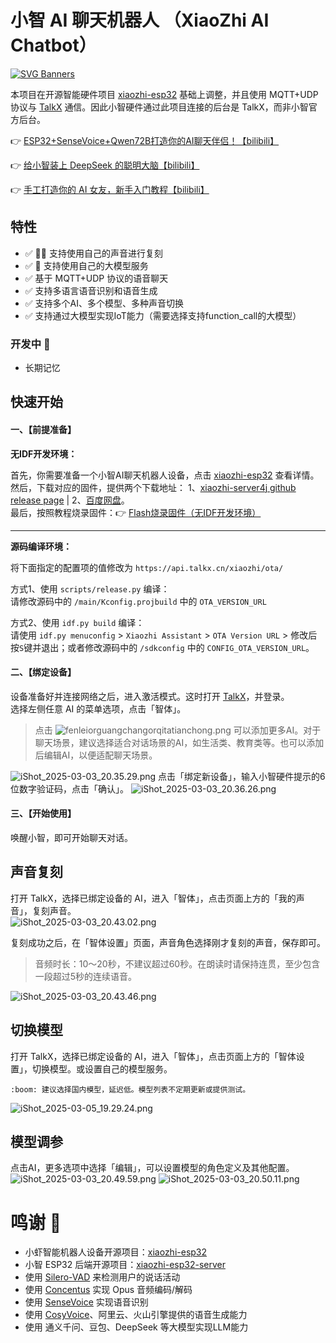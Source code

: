 # 小智 AI 聊天机器人 （XiaoZhi AI Chatbot）

[![SVG Banners](https://svg-banners.vercel.app/api?type=origin&text1=%E5%B0%8F%E6%99%BA%20AI%20%E8%81%8A%E5%A4%A9%E6%9C%BA%E5%99%A8%E4%BA%BA&text2=💖%20for%20TalkX&width=800&height=300)](https://github.com/Akshay090/svg-banners)

本项目在开源智能硬件项目 [xiaozhi-esp32](https://github.com/78/xiaozhi-esp32) 基础上调整，并且使用 MQTT+UDP 协议与 [TalkX](https://web.talkx.cn) 通信。因此小智硬件通过此项目连接的后台是 TalkX，而非小智官方后台。

👉 [ESP32+SenseVoice+Qwen72B打造你的AI聊天伴侣！【bilibili】](https://www.bilibili.com/video/BV11msTenEH3/)

👉 [给小智装上 DeepSeek 的聪明大脑【bilibili】](https://www.bilibili.com/video/BV1GQP6eNEFG/)

👉 [手工打造你的 AI 女友，新手入门教程【bilibili】](https://www.bilibili.com/video/BV1XnmFYLEJN/)

## 特性
- :white_check_mark: 🎉🔥 支持使用自己的声音进行复刻
- :white_check_mark: 🎉 支持使用自己的大模型服务
- :white_check_mark: 基于 MQTT+UDP 协议的语音聊天
- :white_check_mark: 支持多语言语音识别和语音生成
- :white_check_mark: 支持多个AI、多个模型、多种声音切换
- :white_check_mark: 支持通过大模型实现IoT能力（需要选择支持function_call的大模型）

### 开发中 :construction:
- 长期记忆

## 快速开始


#### 一、【前提准备】
**无IDF开发环境：**

首先，你需要准备一个小智AI聊天机器人设备，点击 [xiaozhi-esp32](https://github.com/78/xiaozhi-esp32) 查看详情。  
然后，下载对应的固件，提供两个下载地址： 1、[xiaozhi-server4j github release page](https://github.com/big-mouth-cn/xiaozhi-esp32-for-talkx/releases) | 2、[百度网盘](https://pan.baidu.com/s/1wX78aa3Q1bP90Rea5zxJsQ?pwd=taap)。  
最后，按照教程烧录固件：:point_right: [Flash烧录固件（无IDF开发环境）](https://ccnphfhqs21z.feishu.cn/wiki/Zpz4wXBtdimBrLk25WdcXzxcnNS)

---

**源码编译环境：**

将下面指定的配置项的值修改为 `https://api.talkx.cn/xiaozhi/ota/`

方式1、使用 `scripts/release.py` 编译：  
   请修改源码中的 `/main/Kconfig.projbuild` 中的 `OTA_VERSION_URL`

方式2、使用 `idf.py build` 编译：  
请使用 `idf.py menuconfig` > `Xiaozhi Assistant` > `OTA Version URL` > 修改后按`S`键并退出；或者修改源码中的 `/sdkconfig` 中的 `CONFIG_OTA_VERSION_URL`。

#### 二、【绑定设备】
设备准备好并连接网络之后，进入激活模式。这时打开 [TalkX](https://web.talkx.cn)，并登录。  
选择左侧任意 AI 的菜单选项，点击「智体」。
> 点击 ![fenleiorguangchangorqitatianchong.png](docs%2Fscreenshot%2Ffenleiorguangchangorqitatianchong.png) 可以添加更多AI。对于聊天场景，建议选择适合对话场景的AI，如生活类、教育类等。也可以添加后编辑AI，以便适配聊天场景。

![iShot_2025-03-03_20.35.29.png](docs%2Fscreenshot%2FiShot_2025-03-03_20.35.29.png)
点击「绑定新设备」，输入小智硬件提示的6位数字验证码，点击「确认」。
![iShot_2025-03-03_20.36.26.png](docs%2Fscreenshot%2FiShot_2025-03-03_20.36.26.png)
#### 三、【开始使用】
唤醒小智，即可开始聊天对话。

## 声音复刻
打开 TalkX，选择已绑定设备的 AI，进入「智体」，点击页面上方的「我的声音」，复刻声音。  
![iShot_2025-03-03_20.43.02.png](docs%2Fscreenshot%2FiShot_2025-03-03_20.43.02.png)

复刻成功之后，在「智体设置」页面，声音角色选择刚才复刻的声音，保存即可。
> 音频时长：10～20秒，不建议超过60秒。在朗读时请保持连贯，至少包含一段超过5秒的连续语音。

![iShot_2025-03-03_20.43.46.png](docs%2Fscreenshot%2FiShot_2025-03-03_20.43.46.png)

## 切换模型
打开 TalkX，选择已绑定设备的 AI，进入「智体」，点击页面上方的「智体设置」，切换模型。或设置自己的模型服务。
```
:boom: 建议选择国内模型，延迟低。模型列表不定期更新或提供测试。
```
![iShot_2025-03-05_19.29.24.png](docs%2Fscreenshot%2FiShot_2025-03-05_19.29.24.png)

## 模型调参
点击AI，更多选项中选择「编辑」，可以设置模型的角色定义及其他配置。
![iShot_2025-03-03_20.49.59.png](docs%2Fscreenshot%2FiShot_2025-03-03_20.49.59.png)
![iShot_2025-03-03_20.50.11.png](docs%2Fscreenshot%2FiShot_2025-03-03_20.50.11.png)

# 鸣谢 :love_you_gesture:
- 小虾智能机器人设备开源项目：[xiaozhi-esp32](https://github.com/78/xiaozhi-esp32)
- 小智 ESP32 后端开源项目：[xiaozhi-esp32-server](https://github.com/xinnan-tech/xiaozhi-esp32-server)
- 使用 [Silero-VAD](https://github.com/snakers4/silero-vad) 来检测用户的说话活动
- 使用 [Concentus](https://github.com/lostromb/concentus) 实现 Opus 音频编码/解码
- 使用 [SenseVoice](https://github.com/FunAudioLLM/SenseVoice) 实现语音识别
- 使用 [CosyVoice](https://github.com/FunAudioLLM/CosyVoice)、阿里云、火山引擎提供的语音生成能力
- 使用 通义千问、豆包、DeepSeek 等大模型实现LLM能力